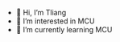 - 👋 Hi, I’m Tliang
- 👀 I’m interested in MCU
- 🌱 I’m currently learning MCU

<!---
Tliang4540/Tliang4540 is a ✨ special ✨ repository because its `README.md` (this file) appears on your GitHub profile.
You can click the Preview link to take a look at your changes.
--->
